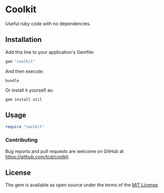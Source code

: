 # Coolkit

Useful ruby code with no dependencies.

## Installation

Add this line to your application's Gemfile:

```ruby
gem "coolkit"
```

And then execute:

```shell
bundle
```

Or install it yourself as:

```
gem install util
```

## Usage

```ruby
require "coolkit"
```

### Contributing

Bug reports and pull requests are welcome on GitHub at https://github.com/tcd/coolkit.

## License

The gem is available as open source under the terms of the [MIT License](https://opensource.org/licenses/MIT).
